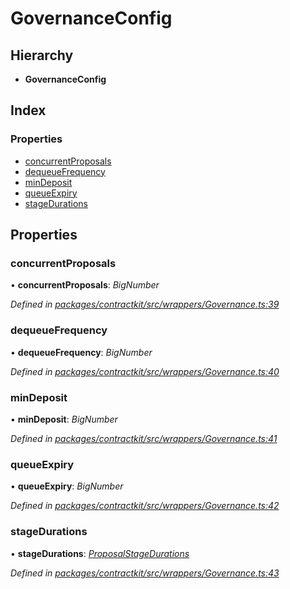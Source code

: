# GovernanceConfig

## Hierarchy

* **GovernanceConfig**

## Index

### Properties

* [concurrentProposals](../interfaces/_wrappers_governance_.governanceconfig.md#concurrentproposals)
* [dequeueFrequency](../interfaces/_wrappers_governance_.governanceconfig.md#dequeuefrequency)
* [minDeposit](../interfaces/_wrappers_governance_.governanceconfig.md#mindeposit)
* [queueExpiry](../interfaces/_wrappers_governance_.governanceconfig.md#queueexpiry)
* [stageDurations](../interfaces/_wrappers_governance_.governanceconfig.md#stagedurations)

## Properties

### concurrentProposals

• **concurrentProposals**: _BigNumber_

_Defined in_ [_packages/contractkit/src/wrappers/Governance.ts:39_](https://github.com/celo-org/celo-monorepo/blob/master/packages/contractkit/src/wrappers/Governance.ts#L39)

### dequeueFrequency

• **dequeueFrequency**: _BigNumber_

_Defined in_ [_packages/contractkit/src/wrappers/Governance.ts:40_](https://github.com/celo-org/celo-monorepo/blob/master/packages/contractkit/src/wrappers/Governance.ts#L40)

### minDeposit

• **minDeposit**: _BigNumber_

_Defined in_ [_packages/contractkit/src/wrappers/Governance.ts:41_](https://github.com/celo-org/celo-monorepo/blob/master/packages/contractkit/src/wrappers/Governance.ts#L41)

### queueExpiry

• **queueExpiry**: _BigNumber_

_Defined in_ [_packages/contractkit/src/wrappers/Governance.ts:42_](https://github.com/celo-org/celo-monorepo/blob/master/packages/contractkit/src/wrappers/Governance.ts#L42)

### stageDurations

• **stageDurations**: [_ProposalStageDurations_](../interfaces/_wrappers_governance_.proposalstagedurations.md)

_Defined in_ [_packages/contractkit/src/wrappers/Governance.ts:43_](https://github.com/celo-org/celo-monorepo/blob/master/packages/contractkit/src/wrappers/Governance.ts#L43)

